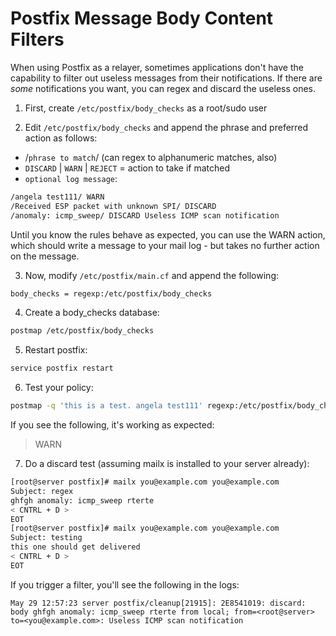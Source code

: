 # Postfix Message Body Content Filters

When using Postfix as a relayer, sometimes applications don't have the capability to filter out useless messages from their notifications. If there are _some_ notifications you want, you can regex and discard the useless ones.

1. First, create `/etc/postfix/body_checks` as a root/sudo user

2. Edit `/etc/postfix/body_checks` and append the phrase and preferred action as follows:

- /`phrase to match`/ (can regex to alphanumeric matches, also)
- `DISCARD` | `WARN` | `REJECT` = action to take if matched
- `optional log message`:

```bash
/angela test111/ WARN
/Received ESP packet with unknown SPI/ DISCARD
/anomaly: icmp_sweep/ DISCARD Useless ICMP scan notification
```

Until you know the rules behave as expected, you can use the WARN action, which should write a message to your mail log - but takes no further action on the message.

3. Now, modify `/etc/postfix/main.cf` and append the following:

```bash
body_checks = regexp:/etc/postfix/body_checks
```

4. Create a body_checks database:

```bash
postmap /etc/postfix/body_checks
```

5. Restart postfix:

```bash
service postfix restart
```

6. Test your policy:

```bash
postmap -q 'this is a test. angela test111' regexp:/etc/postfix/body_checks
```

If you see the following, it's working as expected:

> WARN

7. Do a discard test (assuming mailx is installed to your server already):

```bash
[root@server postfix]# mailx you@example.com you@example.com
Subject: regex
ghfgh anomaly: icmp_sweep rterte
< CNTRL + D >
EOT
[root@server postfix]# mailx you@example.com you@example.com
Subject: testing
this one should get delivered
< CNTRL + D >
EOT
```

If you trigger a filter, you'll see the following in the logs:

```text
May 29 12:57:23 server postfix/cleanup[21915]: 2E8541019: discard: body ghfgh anomaly: icmp_sweep rterte from local; from=<root@server> to=<you@example.com>: Useless ICMP scan notification
```
